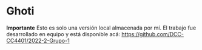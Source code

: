 # Ghoti

**Importante**
Esto es solo una versión local almacenada por mí. El trabajo fue desarrollado en equipo y está disponible acá: https://github.com/DCC-CC4401/2022-2-Grupo-1
